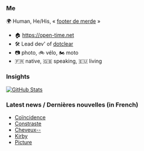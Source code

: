### Me

🌍 Human, He/His, « [footer de merde](https://open-time.net/post/2013/07/17/La-veritable-histoire-du-Footer-de-merde-) » 
* 🏠 https://open-time.net 
* 🛠️ Lead dev' of [dotclear](https://git.dotclear.org/dev/dotclear)
* 📷 photo, 🚲 vélo, 🏍️ moto 
* 🇫🇷 native, 🇬🇧 speaking, 🇪🇺 living

### Insights

[![GitHub Stats](https://github-readme-stats-sigma-five.vercel.app/api?username=franck-paul)](https://github.com/franck-paul)

### Latest news / Dernières nouvelles (in French)

<!-- BLOG-POST-LIST:START -->
- [Coïncidence](https://open-time.net/post/2024/01/13/Coincidence)
- [Constraste](https://open-time.net/post/2024/01/12/Constraste)
- [Cheveux--](https://open-time.net/post/2024/01/11/Cheveux-)
- [Kirby](https://open-time.net/post/2024/01/10/Kirby)
- [Picture](https://open-time.net/post/2024/01/09/Picture)
<!-- BLOG-POST-LIST:END -->
